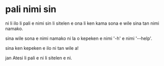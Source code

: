 # pali nimi sin

ni li ilo li pali e nimi sin li sitelen e ona li ken kama sona e wile sina tan nimi namako. 

sina wile sona e nimi namako ni la o kepeken e nimi '-h' e nimi '--help'.

sina ken kepeken e ilo ni tan wile a!

jan Atesi li pali e ni li sitelen e ni.
